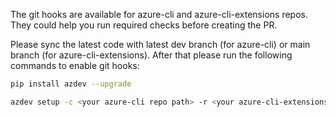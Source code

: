 The git hooks are available for azure-cli and azure-cli-extensions repos. They could help you run required checks before creating the PR. 

Please sync the latest code with latest dev branch (for azure-cli) or main branch (for azure-cli-extensions). 
After that please run the following commands to enable git hooks:

```bash
pip install azdev --upgrade

azdev setup -c <your azure-cli repo path> -r <your azure-cli-extensions repo path>

```
